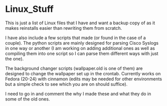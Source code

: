 # Linux_Stuff

This is just a list of Linux files that I have and want a backup copy of as it makes reinstalls easier than rewriting them from scratch.

I have also include a few scripts that made (or found in the case of a couple). The python scripts are mainly designed for parsing Cisco Syslogs in one way or another (I am working on adding additional ones as well as compiling them into one script so I can parse them different ways with just the one).

The background changer scripts (wallpaper.old is one of them) are designed to change the wallpaper set up in the crontab. Currently works on Fedora (20-24) with cinnamon (edits may be needed for other environments but a simple check to see which you are on should suffice).

I need to go in and comment the why I made these and what they do in some of the old ones.
